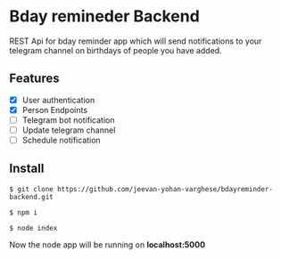 # Bday remineder Backend
REST Api for bday reminder app which will send notifications to your telegram channel on birthdays of people you have added.
## Features

- [x] User authentication
- [x] Person Endpoints
- [ ] Telegram bot notification
- [ ] Update telegram channel
- [ ] Schedule notification

## Install

`$ git clone https://github.com/jeevan-yohan-varghese/bdayreminder-backend.git`

`$ npm i`

`$ node index`

Now the node app will be running on **localhost:5000** 